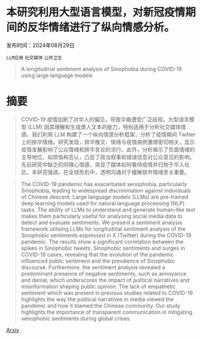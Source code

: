 # 本研究利用大型语言模型，对新冠疫情期间的反华情绪进行了纵向情感分析。

发布时间：2024年08月29日

`LLM应用` `社交媒体` `公共卫生`

> A longitudinal sentiment analysis of Sinophobia during COVID-19 using large language models

# 摘要

> COVID-19 疫情加剧了对华人的偏见，导致华裔遭受广泛歧视。大型语言模型 (LLM) 因其理解和生成类人文本的能力，特别适用于分析社交媒体情感。我们利用 LLM 构建了一个纵向情感分析框架，分析了疫情期间 Twitter 上的排华情绪。研究发现，排华推文、情绪与疫情病例激增密切相关，显示疫情发展影响了公众情绪和排华言论的流行。此外，分析揭示了负面情绪的主导地位，如烦恼和否认，凸显了政治叙事和错误信息对公众意见的影响。先前研究中缺乏的同理心情感，突显了媒体如何看待疫情并归咎于华人社区。本研究强调，在全球危机中，透明沟通对于缓解排外情绪至关重要。

> The COVID-19 pandemic has exacerbated xenophobia, particularly Sinophobia, leading to widespread discrimination against individuals of Chinese descent. Large language models (LLMs) are pre-trained deep learning models used for natural language processing (NLP) tasks. The ability of LLMs to understand and generate human-like text makes them particularly useful for analysing social media data to detect and evaluate sentiments. We present a sentiment analysis framework utilising LLMs for longitudinal sentiment analysis of the Sinophobic sentiments expressed in X (Twitter) during the COVID-19 pandemic. The results show a significant correlation between the spikes in Sinophobic tweets, Sinophobic sentiments and surges in COVID-19 cases, revealing that the evolution of the pandemic influenced public sentiment and the prevalence of Sinophobic discourse. Furthermore, the sentiment analysis revealed a predominant presence of negative sentiments, such as annoyance and denial, which underscores the impact of political narratives and misinformation shaping public opinion. The lack of empathetic sentiment which was present in previous studies related to COVID-19 highlights the way the political narratives in media viewed the pandemic and how it blamed the Chinese community. Our study highlights the importance of transparent communication in mitigating xenophobic sentiments during global crises.

[Arxiv](https://arxiv.org/abs/2408.16942)